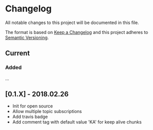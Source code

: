 # Changelog
All notable changes to this project will be documented in this file.

The format is based on [Keep a Changelog](http://keepachangelog.com/en/1.0.0/)
and this project adheres to [Semantic Versioning](http://semver.org/spec/v2.0.0.html).

## Current

### Added

...

## [0.1.X] - 2018.02.26

- Init for open source
- Allow multiple topic subscriptions
- Add travis badge
- Add comment tag with default value 'KA' for keep alive chunks
